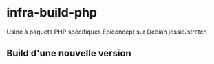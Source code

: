 # infra-build-php
Usine à paquets PHP spécifiques Epiconcept sur Debian jessie/stretch

## Build d'une nouvelle version
